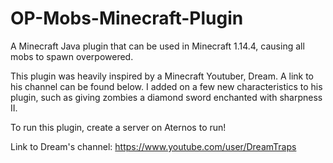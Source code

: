 # OP-Mobs-Minecraft-Plugin
A Minecraft Java plugin that can be used in Minecraft 1.14.4, causing all mobs to spawn overpowered.

This plugin was heavily inspired by a Minecraft Youtuber, Dream.
A link to his channel can be found below.
I added on a few new characteristics to his plugin, such as giving zombies a diamond sword enchanted with sharpness II.

To run this plugin, create a server on Aternos to run!

Link to Dream's channel: https://www.youtube.com/user/DreamTraps
